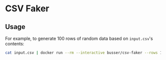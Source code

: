 # CSV Faker

## Usage

For example, to generate 100 rows of random data based on `input.csv`'s
contents:

```bash
cat input.csv | docker run --rm --interactive busser/csv-faker --rows 100
```
